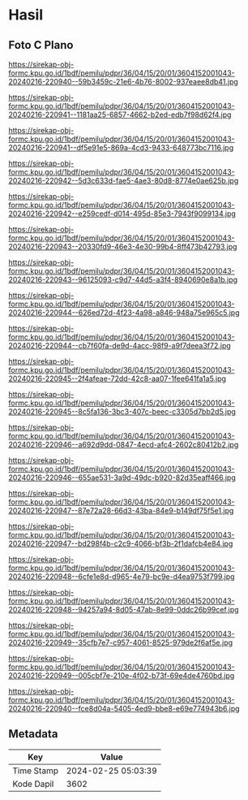 # Hasil

## Foto C Plano

https://sirekap-obj-formc.kpu.go.id/1bdf/pemilu/pdpr/36/04/15/20/01/3604152001043-20240216-220940--59b3459c-21e6-4b76-8002-937eaee8db41.jpg

https://sirekap-obj-formc.kpu.go.id/1bdf/pemilu/pdpr/36/04/15/20/01/3604152001043-20240216-220941--1181aa25-6857-4662-b2ed-edb7f98d62f4.jpg

https://sirekap-obj-formc.kpu.go.id/1bdf/pemilu/pdpr/36/04/15/20/01/3604152001043-20240216-220941--df5e91e5-869a-4cd3-9433-648773bc7116.jpg

https://sirekap-obj-formc.kpu.go.id/1bdf/pemilu/pdpr/36/04/15/20/01/3604152001043-20240216-220942--5d3c633d-fae5-4ae3-80d8-8774e0ae625b.jpg

https://sirekap-obj-formc.kpu.go.id/1bdf/pemilu/pdpr/36/04/15/20/01/3604152001043-20240216-220942--e259cedf-d014-495d-85e3-7943f9099134.jpg

https://sirekap-obj-formc.kpu.go.id/1bdf/pemilu/pdpr/36/04/15/20/01/3604152001043-20240216-220943--20330fd9-46e3-4e30-99b4-8ff473b42793.jpg

https://sirekap-obj-formc.kpu.go.id/1bdf/pemilu/pdpr/36/04/15/20/01/3604152001043-20240216-220943--96125093-c9d7-44d5-a3f4-8940690e8a1b.jpg

https://sirekap-obj-formc.kpu.go.id/1bdf/pemilu/pdpr/36/04/15/20/01/3604152001043-20240216-220944--626ed72d-4f23-4a98-a846-948a75e965c5.jpg

https://sirekap-obj-formc.kpu.go.id/1bdf/pemilu/pdpr/36/04/15/20/01/3604152001043-20240216-220944--cb7f60fa-de9d-4acc-98f9-a9f7deea3f72.jpg

https://sirekap-obj-formc.kpu.go.id/1bdf/pemilu/pdpr/36/04/15/20/01/3604152001043-20240216-220945--2f4afeae-72dd-42c8-aa07-1fee641fa1a5.jpg

https://sirekap-obj-formc.kpu.go.id/1bdf/pemilu/pdpr/36/04/15/20/01/3604152001043-20240216-220945--8c5fa136-3bc3-407c-beec-c3305d7bb2d5.jpg

https://sirekap-obj-formc.kpu.go.id/1bdf/pemilu/pdpr/36/04/15/20/01/3604152001043-20240216-220946--a692d9dd-0847-4ecd-afc4-2602c80412b2.jpg

https://sirekap-obj-formc.kpu.go.id/1bdf/pemilu/pdpr/36/04/15/20/01/3604152001043-20240216-220946--655ae531-3a9d-49dc-b920-82d35eaff466.jpg

https://sirekap-obj-formc.kpu.go.id/1bdf/pemilu/pdpr/36/04/15/20/01/3604152001043-20240216-220947--87e72a28-66d3-43ba-84e9-b149df75f5e1.jpg

https://sirekap-obj-formc.kpu.go.id/1bdf/pemilu/pdpr/36/04/15/20/01/3604152001043-20240216-220947--bd298f4b-c2c9-4066-bf3b-2f1dafcb4e84.jpg

https://sirekap-obj-formc.kpu.go.id/1bdf/pemilu/pdpr/36/04/15/20/01/3604152001043-20240216-220948--6cfe1e8d-d965-4e79-bc9e-d4ea9753f799.jpg

https://sirekap-obj-formc.kpu.go.id/1bdf/pemilu/pdpr/36/04/15/20/01/3604152001043-20240216-220948--94257a94-8d05-47ab-8e99-0ddc26b99cef.jpg

https://sirekap-obj-formc.kpu.go.id/1bdf/pemilu/pdpr/36/04/15/20/01/3604152001043-20240216-220949--35cfb7e7-c957-4061-8525-979de2f6af5e.jpg

https://sirekap-obj-formc.kpu.go.id/1bdf/pemilu/pdpr/36/04/15/20/01/3604152001043-20240216-220949--005cbf7e-210e-4f02-b73f-69e4de4760bd.jpg

https://sirekap-obj-formc.kpu.go.id/1bdf/pemilu/pdpr/36/04/15/20/01/3604152001043-20240216-220940--fce8d04a-5405-4ed9-bbe8-e69e774943b6.jpg


## Metadata

| Key        | Value               |
| ---------- | ------------------- |
| Time Stamp | 2024-02-25 05:03:39 |
| Kode Dapil | 3602                |



